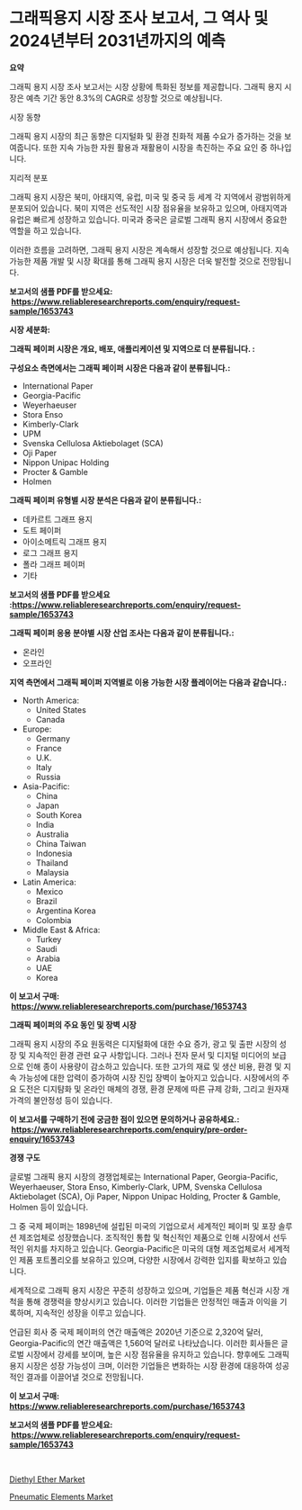 <p><h1>그래픽용지 시장 조사 보고서, 그 역사 및 2024년부터 2031년까지의 예측</h1></p><p><strong>요약</strong></p>
<p><p>그래픽 용지 시장 조사 보고서는 시장 상황에 특화된 정보를 제공합니다. 그래픽 용지 시장은 예측 기간 동안 8.3%의 CAGR로 성장할 것으로 예상됩니다.</p><p>시장 동향</p><p>그래픽 용지 시장의 최근 동향은 디지털화 및 환경 친화적 제품 수요가 증가하는 것을 보여줍니다. 또한 지속 가능한 자원 활용과 재활용이 시장을 촉진하는 주요 요인 중 하나입니다.</p><p>지리적 분포</p><p>그래픽 용지 시장은 북미, 아태지역, 유럽, 미국 및 중국 등 세계 각 지역에서 광범위하게 분포되어 있습니다. 북미 지역은 선도적인 시장 점유율을 보유하고 있으며, 아태지역과 유럽은 빠르게 성장하고 있습니다. 미국과 중국은 글로벌 그래픽 용지 시장에서 중요한 역할을 하고 있습니다.</p><p>이러한 흐름을 고려하면, 그래픽 용지 시장은 계속해서 성장할 것으로 예상됩니다. 지속 가능한 제품 개발 및 시장 확대를 통해 그래픽 용지 시장은 더욱 발전할 것으로 전망됩니다.</p></p>
<p><strong>보고서의 샘플 PDF를 받으세요: &nbsp;<a href="https://www.reliableresearchreports.com/enquiry/request-sample/1653743">https://www.reliableresearchreports.com/enquiry/request-sample/1653743</a></strong></p>
<p><strong>시장 세분화:</strong></p>
<p><strong> 그래픽 페이퍼 시장은 개요, 배포, 애플리케이션 및 지역으로 더 분류됩니다. :</strong></p>
<p><strong>구성요소 측면에서는 그래픽 페이퍼 시장은 다음과 같이 분류됩니다.:</strong></p>
<p><ul><li>International Paper</li><li>Georgia-Pacific</li><li>Weyerhaeuser</li><li>Stora Enso</li><li>Kimberly-Clark</li><li>UPM</li><li>Svenska Cellulosa Aktiebolaget (SCA)</li><li>Oji Paper</li><li>Nippon Unipac Holding</li><li>Procter & Gamble</li><li>Holmen</li></ul></p>
<p><strong> 그래픽 페이퍼 유형별 시장 분석은 다음과 같이 분류됩니다.:</strong></p>
<p><ul><li>데카르트 그래프 용지</li><li>도트 페이퍼</li><li>아이소메트릭 그래프 용지</li><li>로그 그래프 용지</li><li>폴라 그래프 페이퍼</li><li>기타</li></ul></p>
<p><strong>보고서의 샘플 PDF를 받으세요 :<a href="https://www.reliableresearchreports.com/enquiry/request-sample/1653743">https://www.reliableresearchreports.com/enquiry/request-sample/1653743</a></strong></p>
<p><strong> 그래픽 페이퍼 응용 분야별 시장 산업 조사는 다음과 같이 분류됩니다.:</strong></p>
<p><ul><li>온라인</li><li>오프라인</li></ul></p>
<p><strong>지역 측면에서 그래픽 페이퍼 지역별로 이용 가능한 시장 플레이어는 다음과 같습니다.:</strong></p>
<p><ul>
    <li>
        North America:
        <ul>
            <li>United States</li>
            <li>Canada</li>
        </ul>
    </li>
    <li>
        Europe:
        <ul>
            <li>Germany</li>
            <li>France</li>
            <li>U.K.</li>
            <li>Italy</li>
            <li>Russia</li>
        </ul>
    </li>
    <li>
        Asia-Pacific:
        <ul>
            <li>China</li>
            <li>Japan</li>
            <li>South Korea</li>
            <li>India</li>
            <li>Australia</li>
            <li>China Taiwan</li>
            <li>Indonesia</li>
            <li>Thailand</li>
            <li>Malaysia</li>
        </ul>
    </li>
    <li>
        Latin America:
        <ul>
            <li>Mexico</li>
            <li>Brazil</li>
            <li>Argentina Korea</li>
            <li>Colombia</li>
        </ul>
    </li>
    <li>
        Middle East & Africa:
        <ul>
            <li>Turkey</li>
            <li>Saudi</li>
            <li>Arabia</li>
            <li>UAE</li>
            <li>Korea</li>
        </ul>
    </li>
    </ul></p>
<p><strong>이 보고서 구매: &nbsp;<a href="https://www.reliableresearchreports.com/purchase/1653743">https://www.reliableresearchreports.com/purchase/1653743</a></strong></p>
<p><strong>그래픽 페이퍼의 주요 동인 및 장벽 시장</strong></p>
<p><p>그래픽 용지 시장의 주요 원동력은 디지털화에 대한 수요 증가, 광고 및 출판 시장의 성장 및 지속적인 환경 관련 요구 사항입니다. 그러나 전자 문서 및 디지털 미디어의 보급으로 인해 종이 사용량이 감소하고 있습니다. 또한 고가의 재료 및 생산 비용, 환경 및 지속 가능성에 대한 압력이 증가하여 시장 진입 장벽이 높아지고 있습니다. 시장에서의 주요 도전은 디지턈화 및 온라인 매체의 경쟁, 환경 문제에 따른 규제 강화, 그리고 원자재 가격의 불안정성 등이 있습니다.</p></p>
<p><strong>이 보고서를 구매하기 전에 궁금한 점이 있으면 문의하거나 공유하세요.: &nbsp;<a href="https://www.reliableresearchreports.com/enquiry/pre-order-enquiry/1653743">https://www.reliableresearchreports.com/enquiry/pre-order-enquiry/1653743</a></strong></p>
<p><strong>경쟁 구도</strong></p>
<p><p>글로벌 그래픽 용지 시장의 경쟁업체로는 International Paper, Georgia-Pacific, Weyerhaeuser, Stora Enso, Kimberly-Clark, UPM, Svenska Cellulosa Aktiebolaget (SCA), Oji Paper, Nippon Unipac Holding, Procter & Gamble, Holmen 등이 있습니다.</p><p>그 중 국제 페이퍼는 1898년에 설립된 미국의 기업으로서 세계적인 페이퍼 및 포장 솔루션 제조업체로 성장했습니다. 조직적인 통합 및 혁신적인 제품으로 인해 시장에서 선두적인 위치를 차지하고 있습니다. Georgia-Pacific은 미국의 대형 제조업체로서 세계적인 제품 포트폴리오를 보유하고 있으며, 다양한 시장에서 강력한 입지를 확보하고 있습니다.</p><p>세계적으로 그래픽 용지 시장은 꾸준히 성장하고 있으며, 기업들은 제품 혁신과 시장 개척을 통해 경쟁력을 향상시키고 있습니다. 이러한 기업들은 안정적인 매출과 이익을 기록하며, 지속적인 성장을 이루고 있습니다.</p><p>언급된 회사 중 국제 페이퍼의 연간 매출액은 2020년 기준으로 2,320억 달러, Georgia-Pacific의 연간 매출액은 1,560억 달러로 나타났습니다. 이러한 회사들은 글로벌 시장에서 강세를 보이며, 높은 시장 점유율을 유지하고 있습니다. 향후에도 그래픽 용지 시장은 성장 가능성이 크며, 이러한 기업들은 변화하는 시장 환경에 대응하여 성공적인 결과를 이끌어낼 것으로 전망됩니다.</p></p>
<p><strong>이 보고서 구매: &nbsp; <a href="https://www.reliableresearchreports.com/purchase/1653743">https://www.reliableresearchreports.com/purchase/1653743</a></strong></p>
<p><strong>보고서의 샘플 PDF를 받으세요: &nbsp;<a href="https://www.reliableresearchreports.com/enquiry/request-sample/1653743">https://www.reliableresearchreports.com/enquiry/request-sample/1653743</a></strong><strong></strong></p>
<p>&nbsp;</p>
<p><p><a href="https://changeable-paste-463.notion.site/Diethyl-Ether-Market-A-Comprehensive-Report-of-its-Market-Share-Growth-Trends-2024-2031-be2d27c907714a72b7d8307509b81c8b">Diethyl Ether Market</a></p><p><a href="https://github.com/PeterParrish5/Market-Research-Report-List-4/blob/main/pneumatic-elements-market.md">Pneumatic Elements Market</a></p></p>